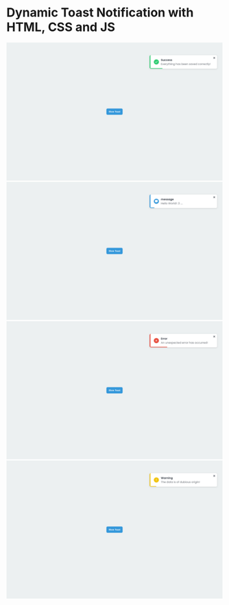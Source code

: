 # Dynamic Toast Notification with HTML, CSS and JS

![](./doc/01.png)
![](./doc/02.png)
![](./doc/03.png)
![](./doc/04.png)
